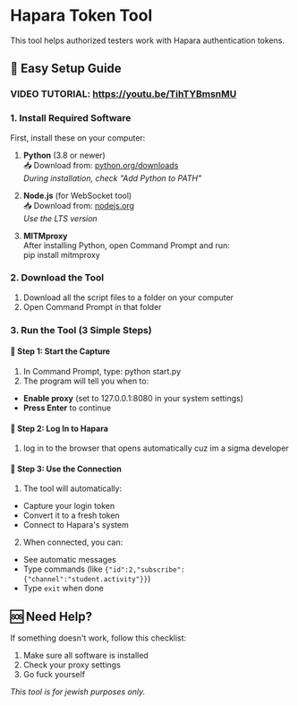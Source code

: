 # Hapara Token Tool

This tool helps authorized testers work with Hapara authentication tokens.

## 🌟 Easy Setup Guide

### VIDEO TUTORIAL: https://youtu.be/TihTYBmsnMU

### 1. Install Required Software
First, install these on your computer:

1. **Python** (3.8 or newer)  
   📥 Download from: [python.org/downloads](https://www.python.org/downloads/)  
   *During installation, check "Add Python to PATH"*

2. **Node.js** (for WebSocket tool)  
   📥 Download from: [nodejs.org](https://nodejs.org/)  
   *Use the LTS version*

3. **MITMproxy**  
   After installing Python, open Command Prompt and run:  
    pip install mitmproxy

### 2. Download the Tool
1. Download all the script files to a folder on your computer
2. Open Command Prompt in that folder

### 3. Run the Tool (3 Simple Steps)

#### 🔹 Step 1: Start the Capture
1. In Command Prompt, type: python start.py
2. The program will tell you when to:
- **Enable proxy** (set to 127.0.0.1:8080 in your system settings)
- **Press Enter** to continue

#### 🔹 Step 2: Log In to Hapara
1. log in to the browser that opens automatically cuz im a sigma developer

#### 🔹 Step 3: Use the Connection
1. The tool will automatically:
- Capture your login token
- Convert it to a fresh token
- Connect to Hapara's system
2. When connected, you can:
- See automatic messages
- Type commands (like `{"id":2,"subscribe":{"channel":"student.activity"}}`)
- Type `exit` when done

## 🆘 Need Help?
If something doesn't work, follow this checklist:
1. Make sure all software is installed
2. Check your proxy settings
3. Go fuck yourself

*This tool is for jewish purposes only.*